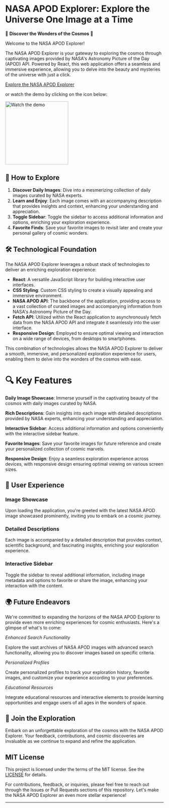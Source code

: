 # NASA APOD Explorer: Explore the Universe One Image at a Time

🌌 **Discover the Wonders of the Cosmos** 🌠

Welcome to the NASA APOD Explorer!

The NASA APOD Explorer is your gateway to exploring the cosmos through captivating images provided by NASA's Astronomy Picture of the Day (APOD) API. Powered by React, this web application offers a seamless and immersive experience, allowing you to delve into the beauty and mysteries of the universe with just a click.

[Explore the NASA APOD Explorer](https://nasareactapodapp.netlify.app/)

or watch the demo by clicking on the icon below: 

<a href="#" target="_blank">
    <img src="#" alt="Watch the demo" width="200">
</a>

## 🌌 How to Explore

1. **Discover Daily Images**: Dive into a mesmerizing collection of daily images curated by NASA experts.
2. **Learn and Enjoy**: Each image comes with an accompanying description that provides insights and context, enhancing your understanding and appreciation.
3. **Toggle Sidebar**: Toggle the sidebar to access additional information and options, enriching your exploration experience.
4. **Favorite Finds**: Save your favorite images to revisit later and create your personal gallery of cosmic wonders.

## 🛠️ Technological Foundation
The NASA APOD Explorer leverages a robust stack of technologies to deliver an enriching exploration experience:

- **React**: A versatile JavaScript library for building interactive user interfaces.
- **CSS Styling**: Custom CSS styling to create a visually appealing and immersive environment.
- **NASA APOD API**: The backbone of the application, providing access to a vast collection of curated images and accompanying information from NASA's Astronomy Picture of the Day.
- **Fetch API**: Utilized within the React application to asynchronously fetch data from the NASA APOD API and integrate it seamlessly into the user interface.
- **Responsive Design**: Employed to ensure optimal viewing and interaction on a wide range of devices, from desktops to smartphones.

This combination of technologies allows the NASA APOD Explorer to deliver a smooth, immersive, and personalized exploration experience for users, enabling them to delve into the wonders of the cosmos with ease.


 # 🔍 Key Features

**Daily Image Showcase**: Immerse yourself in the captivating beauty of the cosmos with daily images curated by NASA.

**Rich Descriptions**: Gain insights into each image with detailed descriptions provided by NASA experts, enhancing your understanding and appreciation.

**Interactive Sidebar**: Access additional information and options conveniently with the interactive sidebar feature.

**Favorite Images**: Save your favorite images for future reference and create your personalized collection of cosmic marvels.

**Responsive Design**: Enjoy a seamless exploration experience across devices, with responsive design ensuring optimal viewing on various screen sizes.

## 🎨 User Experience

### Image Showcase

Upon loading the application, you're greeted with the latest NASA APOD image showcased prominently, inviting you to embark on a cosmic journey.

### Detailed Descriptions

Each image is accompanied by a detailed description that provides context, scientific background, and fascinating insights, enriching your exploration experience.

### Interactive Sidebar

Toggle the sidebar to reveal additional information, including image metadata and options to favorite or share the image, enhancing your interaction with the content.

## 🌍 Future Endeavors

We're committed to expanding the horizons of the NASA APOD Explorer to provide even more enriching experiences for cosmic enthusiasts. Here's a glimpse of what's to come:

*Enhanced Search Functionality*

Explore the vast archives of NASA APOD images with advanced search functionality, allowing you to discover images based on specific criteria.

*Personalized Profiles*

Create personalized profiles to track your exploration history, favorite images, and customize your experience according to your preferences.

*Educational Resources*

Integrate educational resources and interactive elements to provide learning opportunities and engage users of all ages in the wonders of space.

## 🌟 Join the Exploration

Embark on an unforgettable exploration of the cosmos with the NASA APOD Explorer. Your feedback, contributions, and cosmic discoveries are invaluable as we continue to expand and refine the application.

## MIT License

This project is licensed under the terms of the MIT license. See the [LICENSE](https://github.com/ishita48/Nasa-React-App?tab=MIT-1-ov-file) for details.

For contributions, feedback, or inquiries, please feel free to reach out through the Issues or Pull Requests sections of this repository. Let's make the NASA APOD Explorer an even more stellar experience!

--- 
